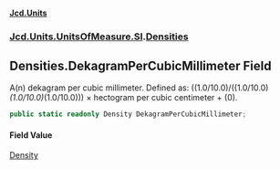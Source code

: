 #### [Jcd.Units](index.md 'index')
### [Jcd.Units.UnitsOfMeasure.SI](Jcd.Units.UnitsOfMeasure.SI.md 'Jcd.Units.UnitsOfMeasure.SI').[Densities](Densities.md 'Jcd.Units.UnitsOfMeasure.SI.Densities')

## Densities.DekagramPerCubicMillimeter Field

A(n) dekagram per cubic millimeter. Defined as: ((1.0/10.0)/((1.0/10.0)*(1.0/10.0)*(1.0/10.0))) × hectogram per cubic centimeter + (0).

```csharp
public static readonly Density DekagramPerCubicMillimeter;
```

#### Field Value
[Density](Density.md 'Jcd.Units.UnitTypes.Density')